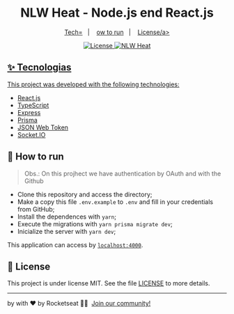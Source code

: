 <h1 align="center">NLW Heat - Node.js end React.js</h1>

<p align="center">
  <a href="#-tecnologias">Tech=</a>&nbsp;&nbsp;&nbsp;|&nbsp;&nbsp;&nbsp;
  <a href="#-como-executar">ow to run</a>&nbsp;&nbsp;&nbsp;|&nbsp;&nbsp;&nbsp;
  <a href="#-licença">License/a>
</p>

<p align="center">
  <img alt="License" src="https://img.shields.io/static/v1?label=license&message=MIT&color=8257E5&labelColor=000000">
  <img src="https://img.shields.io/static/v1?label=NLW&message=Heat&color=8257E5&labelColor=000000" alt="NLW Heat" />
</p>

## ✨ Tecnologias

This project was developed with the following technologies:

- [React.js](https://reactjs.org/)
- [TypeScript](https://www.typescriptlang.org/)
- [Express](https://expressjs.com/pt-br/)
- [Prisma](https://www.prisma.io/)
- [JSON Web Token](https://jwt.io/)
- [Socket.IO](https://socket.io/)


## 🚀 How to run
> Obs.: On this projhect we have authentication by OAuth and with the Github

- Clone this repository and access the directory;
- Make a copy this file `.env.example` to `.env` and fill in your credentials from GitHub;
- Install the dependences with `yarn`;
- Execute the migrations with `yarn prisma migrate dev`;
- Inicialize the server with `yarn dev`;

This application can access by [`localhost:4000`](http://localhost:4000).

## 📄 License

This project is under license MIT. See the file [LICENSE](LICENSE) to more details.

---

by with ♥ by Rocketseat 👋🏻 &nbsp;[Join our community!](https://discordapp.com/invite/gCRAFhc)
